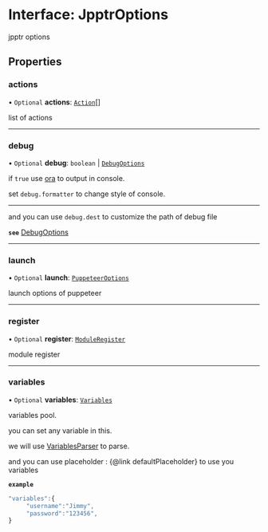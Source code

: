# Interface: JpptrOptions

jpptr options

## Properties

### actions

• `Optional` **actions**: [`Action`](../api.md#action)[]

list of actions

___

### debug

• `Optional` **debug**: `boolean` \| [`DebugOptions`](../api.md#debugoptions)

if `true` use [ora](https://www.npmjs.com/package/ora) to output in console.

set `debug.formatter` to change style of console.

****
and you can use `debug.dest` to customize the path of debug file

**`see`** [DebugOptions](../api.md#debugoptions)

___

### launch

• `Optional` **launch**: [`PuppeteerOptions`](../api.md#puppeteeroptions)

launch options of puppeteer

___

### register

• `Optional` **register**: [`ModuleRegister`](../classes/ModuleRegister.md)

module register

___

### variables

• `Optional` **variables**: [`Variables`](../api.md#variables)

variables pool.

you can set any variable in this.

we will use [VariablesParser](../api.md#variablesparser) to parse.

and you can use placeholder : {@link defaultPlaceholder} to use you variables

**`example`**
```js
"variables":{
     "username":"Jimmy",
     "password":"123456",
}
```
